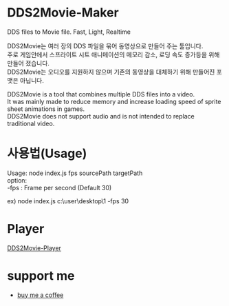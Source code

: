 # DDS2Movie-Maker
DDS files to Movie file. Fast, Light, Realtime
    
DDS2Movie는 여러 장의 DDS 파일을 묶어 동영상으로 만들어 주는 툴입니다.      
주로 게임안에서 스프라이트 시트 애니메이션의 메모리 감소, 로딩 속도 증가등을 위해 만들어 졌습니다.   
DDS2Movie는 오디오를 지원하지 않으며 기존의 동영상을 대체하기 위해 만들어진 포맷은 아닙니다.   

DDS2Movie is a tool that combines multiple DDS files into a video.   
It was mainly made to reduce memory and increase loading speed of sprite sheet animations in games.   
DDS2Movie does not support audio and is not intended to replace traditional video.   

# 사용법(Usage)
Usage: node index.js fps sourcePath targetPath   
option:    
     -fps : Frame per second (Default 30)   
        
ex) node index.js c:\user\desktop\1 -fps 30   

# Player
[DDS2Movie-Player](https://github.com/skyzerotiger/DDS2Movie-Player)

# support me
- [buy me a coffee](https://www.buymeacoffee.com/skyzero)
